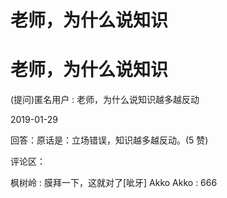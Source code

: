 # 老师，为什么说知识

# 老师，为什么说知识

(提问)匿名用户 : 老师，为什么说知识越多越反动

2019-01-29

回答：原话是：立场错误，知识越多越反动。(5 赞)

评论区：

枫树岭 : 膜拜一下，这就对了[呲牙] Akko Akko : 666